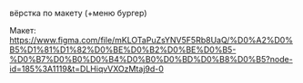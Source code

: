 вёрстка по макету (+меню бургер)

Макет: https://www.figma.com/file/mKLOTaPuZsYNV5F5Rb8UaQ/%D0%A2%D0%B5%D1%81%D1%82%D0%BE%D0%B2%D0%BE%D0%B5-%D0%B7%D0%B0%D0%B4%D0%B0%D0%BD%D0%B8%D0%B5?node-id=185%3A1119&t=DLHiqvVXOzMtaj9d-0 
